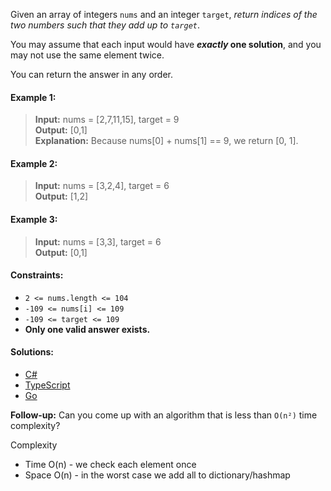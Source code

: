 Given an array of integers `nums` and an integer `target`, _return indices of the two numbers such that they add up to `target`_.

You may assume that each input would have **_exactly_ one solution**, and you may not use the same element twice.

You can return the answer in any order.

 

#### Example 1:

> **Input:** nums = [2,7,11,15], target = 9  
> **Output:** [0,1]  
> **Explanation:** Because nums[0] + nums[1] == 9, we return [0, 1].

#### Example 2:

> **Input:** nums = [3,2,4], target = 6  
> **Output:** [1,2]

#### Example 3:

> **Input:** nums = [3,3], target = 6  
> **Output:** [0,1]
 

#### Constraints:

- `2 <= nums.length <= 104`
- `-109 <= nums[i] <= 109`
- `-109 <= target <= 109`
- **Only one valid answer exists.**

 #### Solutions:

 - [C#](/hashmap/two-sum/two-sum.cs)
 - [TypeScript](/hashmap/two-sum/two-sum.ts)
 - [Go](/hashmap/two-sum/two-sum.go)
 

**Follow-up:** Can you come up with an algorithm that is less than `O(n²)` time complexity?

Complexity
- Time O(n) - we check each element once
- Space O(n) - in the worst case we add all to dictionary/hashmap